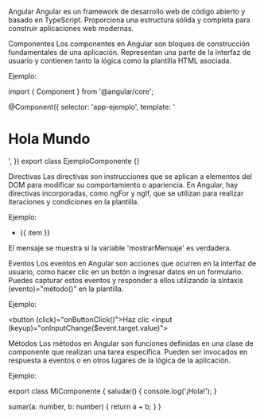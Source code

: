 Angular
Angular es un framework de desarrollo web de código abierto y basado en TypeScript. Proporciona una estructura sólida y completa para construir aplicaciones web modernas.

Componentes
Los componentes en Angular son bloques de construcción fundamentales de una aplicación. Representan una parte de la interfaz de usuario y contienen tanto la lógica como la plantilla HTML asociada.

Ejemplo:

import { Component } from '@angular/core';

@Component({
  selector: 'app-ejemplo',
  template: '<h1>Hola Mundo</h1>',
})
export class EjemploComponente {}


Directivas
Las directivas son instrucciones que se aplican a elementos del DOM para modificar su comportamiento o apariencia. En Angular, hay directivas incorporadas, como ngFor y ngIf, que se utilizan para realizar iteraciones y condiciones en la plantilla.

Ejemplo:

<ul>
  <li *ngFor="let item of items">{{ item }}</li>
</ul>

<div *ngIf="mostrarMensaje">
  <p>El mensaje se muestra si la variable 'mostrarMensaje' es verdadera.</p>
</div>

Eventos
Los eventos en Angular son acciones que ocurren en la interfaz de usuario, como hacer clic en un botón o ingresar datos en un formulario. Puedes capturar estos eventos y responder a ellos utilizando la sintaxis (evento)="método()" en la plantilla.

Ejemplo:

<button (click)="onButtonClick()">Haz clic</button>
<input (keyup)="onInputChange($event.target.value)">

Métodos
Los métodos en Angular son funciones definidas en una clase de componente que realizan una tarea específica. Pueden ser invocados en respuesta a eventos o en otros lugares de la lógica de la aplicación.

Ejemplo:

export class MiComponente {
  saludar() {
    console.log('¡Hola!');
  }

  sumar(a: number, b: number) {
    return a + b;
  }
}




